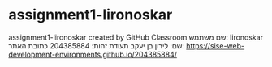 # assignment1-lironoskar
assignment1-lironoskar created by GitHub Classroom
שם משתמש: lironoskar 
שם: לירון בן יעקב
תעודת זהות: 204385884
כתובת האתר: https://sise-web-development-environments.github.io/204385884/
